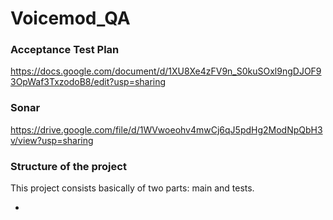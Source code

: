 # Voicemod_QA

### Acceptance Test Plan

https://docs.google.com/document/d/1XU8Xe4zFV9n_S0kuSOxl9ngDJOF93OpWaf3TxzodoB8/edit?usp=sharing

### Sonar

https://drive.google.com/file/d/1WVwoeohv4mwCj6qJ5pdHg2ModNpQbH3v/view?usp=sharing

### Structure of the project

This project consists basically of two parts: main and tests. 

*